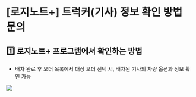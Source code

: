 # [로지노트+] 트럭커(기사) 정보 확인 방법 문의

**1️⃣** **로지노트+ 프로그램에서 확인하는 방법**
--------------------------------

- 배차 완료 후 오더 목록에서 대상 오더 선택 시, 배차된 기사의 차량 옵션과 정보 확인 가능

![](https://kakaomobilitysupport.zendesk.com/hc/article_attachments/33276333465113)